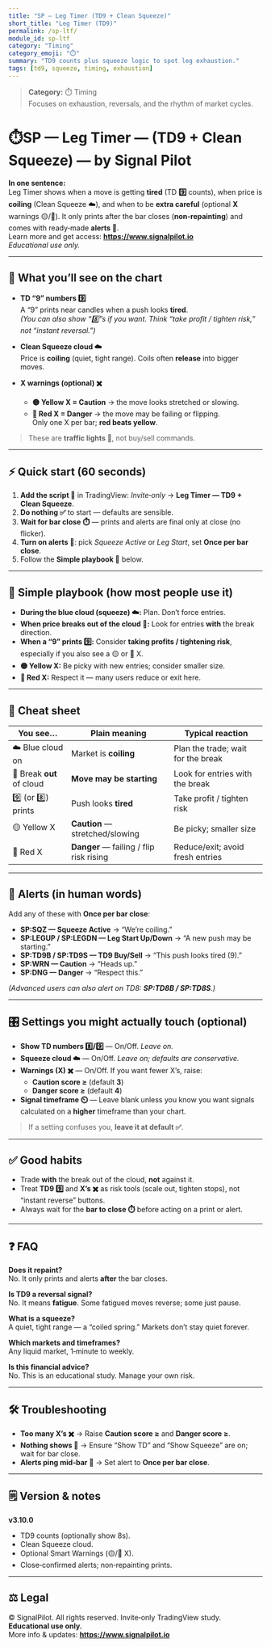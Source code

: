 ```yaml
---
title: "SP — Leg Timer (TD9 + Clean Squeeze)"
short_title: "Leg Timer (TD9)"
permalink: /sp-ltf/
module_id: sp-ltf
category: "Timing"
category_emoji: "⏱️"
summary: "TD9 counts plus squeeze logic to spot leg exhaustion."
tags: [td9, squeeze, timing, exhaustion]
---
```



> **Category:** ⏱️ Timing  
> Focuses on exhaustion, reversals, and the rhythm of market cycles.


# ⏱️SP — Leg Timer — (TD9 + Clean Squeeze) — by Signal Pilot 

**In one sentence:**  
Leg Timer shows when a move is getting **tired** (TD **9️⃣** counts), when price is **coiling** (Clean Squeeze ☁️), and when to be **extra careful** (optional **X** warnings 🟡/🔴). It only prints after the bar closes (**non‑repainting**) and comes with ready‑made **alerts 🔔**.  
Learn more and get access: **https://www.signalpilot.io**  
*Educational use only.*

---

## 👀 What you’ll see on the chart

- **TD “9” numbers 9️⃣**  
  A “9” prints near candles when a push looks **tired**.  
  *(You can also show “8️⃣”s if you want. Think “take profit / tighten risk,” not “instant reversal.”)*

- **Clean Squeeze cloud ☁️**  
  Price is **coiling** (quiet, tight range). Coils often **release** into bigger moves.

- **X warnings (optional) ✖️**  
  - **🟡 Yellow X = Caution** → the move looks stretched or slowing.  
  - **🔴 Red X = Danger** → the move may be failing or flipping.  
  Only one X per bar; **red beats yellow**.

> These are **traffic lights 🚦**, not buy/sell commands.

---

## ⚡ Quick start (60 seconds)

1. **Add the script 🧩** in TradingView: *Invite‑only* → **Leg Timer — TD9 + Clean Squeeze**.  
2. **Do nothing ✅** to start — defaults are sensible.  
3. **Wait for bar close ⏱️** — prints and alerts are final only at close (no flicker).  
4. **Turn on alerts 🔔**: pick *Squeeze Active* or *Leg Start*, set **Once per bar close**.  
5. Follow the **Simple playbook 📘** below.

---

## 📘 Simple playbook (how most people use it)

- **During the blue cloud (squeeze) ☁️:** Plan. Don’t force entries.  
- **When price breaks out of the cloud 🚀:** Look for entries **with** the break direction.  
- **When a “9” prints 9️⃣:** Consider **taking profits / tightening risk**, especially if you also see a 🟡 or 🔴 X.  
- **🟡 Yellow X:** Be picky with new entries; consider smaller size.  
- **🔴 Red X:** Respect it — many users reduce or exit here.

---

## 🧭 Cheat sheet

| You see…                 | Plain meaning                           | Typical reaction                              |
|--------------------------|-----------------------------------------|-----------------------------------------------|
| ☁️ Blue cloud on         | Market is **coiling**                   | Plan the trade; wait for the break            |
| 🚀 Break **out** of cloud | **Move may be starting**                | Look for entries with the break               |
| 9️⃣ (or 8️⃣) prints       | Push looks **tired**                    | Take profit / tighten risk                    |
| 🟡 Yellow X              | **Caution** — stretched/slowing         | Be picky; smaller size                        |
| 🔴 Red X                 | **Danger** — failing / flip risk rising | Reduce/exit; avoid fresh entries              |

---

## 🔔 Alerts (in human words)

Add any of these with **Once per bar close**:

- **SP:SQZ — Squeeze Active** → “We’re coiling.”  
- **SP:LEGUP / SP:LEGDN — Leg Start Up/Down** → “A new push may be starting.”  
- **SP:TD9B / SP:TD9S — TD9 Buy/Sell** → “This push looks tired (9).”  
- **SP:WRN — Caution** → “Heads up.”  
- **SP:DNG — Danger** → “Respect this.”

*(Advanced users can also alert on TD8: **SP:TD8B / SP:TD8S**.)*

---

## 🎛️ Settings you might actually touch (optional)

- **Show TD numbers 8️⃣/9️⃣** — On/Off. *Leave on.*  
- **Squeeze cloud ☁️** — On/Off. *Leave on; defaults are conservative.*  
- **Warnings (X) ✖️** — On/Off. If you want fewer X’s, raise:
  - **Caution score ≥** (default **3**)  
  - **Danger score ≥** (default **4**)  
- **Signal timeframe ⏲️** — Leave blank unless you know you want signals calculated on a **higher** timeframe than your chart.

> If a setting confuses you, **leave it at default ✅**.

---

## ✅ Good habits

- Trade **with** the break out of the cloud, **not** against it.  
- Treat **TD9 9️⃣** and **X’s ✖️** as risk tools (scale out, tighten stops), not “instant reverse” buttons.  
- Always wait for the **bar to close ⏱️** before acting on a print or alert.

---

## ❓ FAQ

**Does it repaint?**  
No. It only prints and alerts **after** the bar closes.

**Is TD9 a reversal signal?**  
No. It means **fatigue**. Some fatigued moves reverse; some just pause.

**What is a squeeze?**  
A quiet, tight range — a “coiled spring.” Markets don’t stay quiet forever.

**Which markets and timeframes?**  
Any liquid market, 1‑minute to weekly.

**Is this financial advice?**  
No. This is an educational study. Manage your own risk.

---

## 🛠️ Troubleshooting

- **Too many X’s ✖️** → Raise **Caution score ≥** and **Danger score ≥**.  
- **Nothing shows 👻** → Ensure “Show TD” and “Show Squeeze” are on; wait for bar close.  
- **Alerts ping mid‑bar 📳** → Set alert to **Once per bar close**.

---

## 🗒️ Version & notes

**v3.10.0**  
- TD9 counts (optionally show 8s).  
- Clean Squeeze cloud.  
- Optional Smart Warnings (🟡/🔴 X).  
- Close‑confirmed alerts; non‑repainting prints.

---

## ⚖️ Legal

© SignalPilot. All rights reserved. Invite‑only TradingView study. **Educational use only.**  
More info & updates: **https://www.signalpilot.io**
